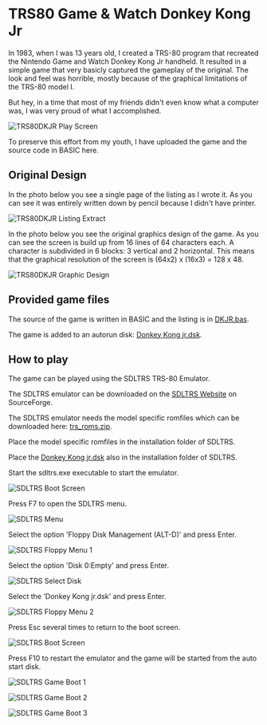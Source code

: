# TRS80 Game & Watch Donkey Kong Jr
In 1983, when I was 13 years old, I created a TRS-80 program that recreated the Nintendo Game and Watch Donkey Kong Jr handheld. It resulted in a simple game that very basicly captured the gameplay of the original. The look and feel was horrible, mostly because of the graphical limitations of the TRS-80 model I. 

But hey, in a time that most of my friends didn't even know what a computer was, I was very proud of what I accomplished.

![TRS80DKJR Play Screen](https://github.com/PaulGoes/TRS80-Donkey-Kong-Jr/blob/main/Media/TRS80DKJR-play-screen.jpg)

To preserve this effort from my youth, I have uploaded the game and the source code in BASIC here.

## Original Design

In the photo below you see a single page of the listing as I wrote it. As you can see it was entirely written down by pencil because I didn't have printer.

![TRS80DKJR Listing Extract](https://github.com/PaulGoes/TRS80-Donkey-Kong-Jr/blob/main/Media/TRS80DKJR-listing-page-original.jpg)

In the photo below you see the original graphics design of the game. As you can see the screen is build up from 16 lines of 64 characters each. A character is subdivided in 6 blocks: 3 vertical and 2 horizontal. This means that the graphical resolution of the screen is (64x2) x (16x3) = 128 x 48.

![TRS80DKJR Graphic Design](https://github.com/PaulGoes/TRS80-Donkey-Kong-Jr/blob/main/Media/TRS80DKJR-graphics-design-original.jpg)

## Provided game files

The source of the game is written in BASIC and the listing is in [DKJR.bas](https://github.com/PaulGoes/TRS80-Donkey-Kong-Jr/blob/main/DKJR.bas).

The game is added to an autorun disk: [Donkey Kong jr.dsk](https://github.com/PaulGoes/TRS80-Donkey-Kong-Jr/blob/main/Donkey%20Kong%20jr.dsk).

## How to play

The game can be played using the SDLTRS TRS-80 Emulator.

The SDLTRS emulator can be downloaded on the [SDLTRS Website](https://sdltrs.sourceforge.net/) on SourceForge. 

The SDLTRS emulator needs the model specific romfiles which can be downloaded here: [trs_roms.zip](http://www.filfre.net/misc/trs_roms.zip). 

Place the model specific romfiles in the installation folder of SDLTRS.

Place the [Donkey Kong jr.dsk](https://github.com/PaulGoes/TRS80-Donkey-Kong-Jr/blob/main/Donkey%20Kong%20jr.dsk) also in the installation folder of SDLTRS.

Start the sdltrs.exe executable to start the emulator.

![SDLTRS Boot Screen](https://github.com/PaulGoes/TRS80-Donkey-Kong-Jr/blob/main/Media/SDLTRS%20boot%20screen.png)

Press F7 to open the SDLTRS menu.

![SDLTRS Menu](https://github.com/PaulGoes/TRS80-Donkey-Kong-Jr/blob/main/Media/SDLTRS%20Menu.png)

Select the option 'Floppy Disk Management (ALT-D)' and press Enter.

![SDLTRS Floppy Menu 1](https://github.com/PaulGoes/TRS80-Donkey-Kong-Jr/blob/main/Media/SDLTRS%20Floppy%20Menu%201.png)

Select the option 'Disk 0:Empty' and press Enter.

![SDLTRS Select Disk](https://github.com/PaulGoes/TRS80-Donkey-Kong-Jr/blob/main/Media/SDLTRS%20Select%20Disk.png)

Select the 'Donkey Kong jr.dsk' and press Enter.

![SDLTRS Floppy Menu 2](https://github.com/PaulGoes/TRS80-Donkey-Kong-Jr/blob/main/Media/SDLTRS%20Floppy%20Menu%202.png)

Press Esc several times to return to the boot screen.

![SDLTRS Boot Screen](https://github.com/PaulGoes/TRS80-Donkey-Kong-Jr/blob/main/Media/SDLTRS%20boot%20screen.png)

Press F10 to restart the emulator and the game will be started from the auto start disk.

![SDLTRS Game Boot 1](https://github.com/PaulGoes/TRS80-Donkey-Kong-Jr/blob/main/Media/SDLTRS%20game%20boot%201.png)

![SDLTRS Game Boot 2](https://github.com/PaulGoes/TRS80-Donkey-Kong-Jr/blob/main/Media/SDLTRS%20game%20boot%202.png)

![SDLTRS Game Boot 3](https://github.com/PaulGoes/TRS80-Donkey-Kong-Jr/blob/main/Media/SDLTRS%20game%20boot%203.png)




